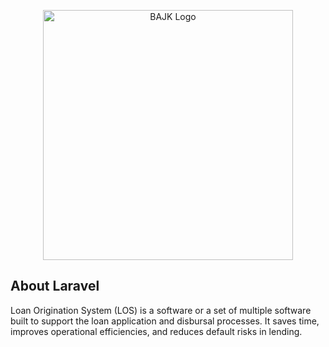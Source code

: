 <p align="center">
    <a href="https://bankajk.com" target="_blank">
        <img src="https://cmis.bankajk.com/storage/logo.png" width="400" alt="BAJK Logo">
    </a>
</p>

## About Laravel

Loan Origination System (LOS) is a software or a set of multiple software built to support the loan application and disbursal processes. It saves time, improves operational efficiencies, and reduces default risks in lending.

